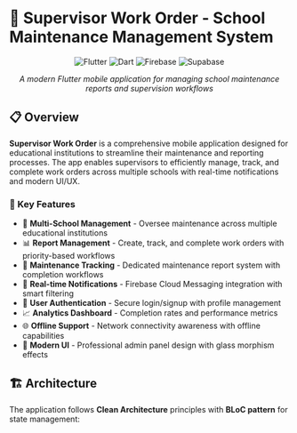 # 🏫 Supervisor Work Order - School Maintenance Management System

<div align="center">

![Flutter](https://img.shields.io/badge/Flutter-02569B?style=for-the-badge&logo=flutter&logoColor=white)
![Dart](https://img.shields.io/badge/Dart-0175C2?style=for-the-badge&logo=dart&logoColor=white)
![Firebase](https://img.shields.io/badge/Firebase-FFCA28?style=for-the-badge&logo=firebase&logoColor=black)
![Supabase](https://img.shields.io/badge/Supabase-3ECF8E?style=for-the-badge&logo=supabase&logoColor=white)

*A modern Flutter mobile application for managing school maintenance reports and supervision workflows*

</div>

## 📋 Overview

**Supervisor Work Order** is a comprehensive mobile application designed for educational institutions to streamline their maintenance and reporting processes. The app enables supervisors to efficiently manage, track, and complete work orders across multiple schools with real-time notifications and modern UI/UX.

### 🎯 Key Features

- 🏫 **Multi-School Management** - Oversee maintenance across multiple educational institutions
- 📊 **Report Management** - Create, track, and complete work orders with priority-based workflows
- 🔧 **Maintenance Tracking** - Dedicated maintenance report system with completion workflows
- 📱 **Real-time Notifications** - Firebase Cloud Messaging integration with smart filtering
- 👤 **User Authentication** - Secure login/signup with profile management
- 📈 **Analytics Dashboard** - Completion rates and performance metrics
- 🌐 **Offline Support** - Network connectivity awareness with offline capabilities
- 🎨 **Modern UI** - Professional admin panel design with glass morphism effects

## 🏗️ Architecture

The application follows **Clean Architecture** principles with **BLoC pattern** for state management:
